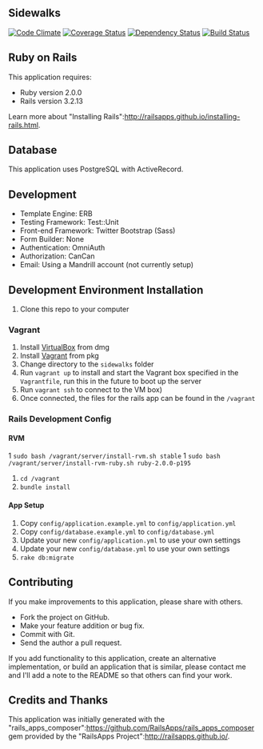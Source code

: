 ## Sidewalks

[![Code Climate](https://codeclimate.com/github/ajsharma/sidewalks.png)](https://codeclimate.com/github/ajsharma/sidewalks)
[![Coverage Status](https://coveralls.io/repos/ajsharma/sidewalks/badge.png?branch=master)](https://coveralls.io/r/ajsharma/sidewalks?branch=master)
[![Dependency Status](https://gemnasium.com/ajsharma/sidewalks.png)](https://gemnasium.com/ajsharma/sidewalks)
[![Build Status](https://travis-ci.org/ajsharma/sidewalks.png?branch=master)](https://travis-ci.org/ajsharma/sidewalks)

## Ruby on Rails

This application requires:

* Ruby version 2.0.0
* Rails version 3.2.13

Learn more about "Installing Rails":http://railsapps.github.io/installing-rails.html.

## Database

This application uses PostgreSQL with ActiveRecord.

## Development

* Template Engine: ERB
* Testing Framework: Test::Unit
* Front-end Framework: Twitter Bootstrap (Sass)
* Form Builder: None
* Authentication: OmniAuth
* Authorization: CanCan
* Email: Using a Mandrill account (not currently setup)

## Development Environment Installation

1. Clone this repo to your computer

### Vagrant 

1. Install [VirtualBox](https://www.virtualbox.org/) from dmg
1. Install [Vagrant](http://www.vagrantup.com/) from pkg
1. Change directory to the `sidewalks` folder
1. Run `vagrant up` to install and start the Vagrant box specified in the `Vagrantfile`, run this in the future to boot up the server
1. Run `vagrant ssh` to connect to the VM box)
1. Once connected, the files for the rails app can be found in the `/vagrant`

### Rails Development Config

#### RVM

1  `sudo bash /vagrant/server/install-rvm.sh stable`
1  `sudo bash /vagrant/server/install-rvm-ruby.sh ruby-2.0.0-p195`
1. `cd /vagrant`
1. `bundle install`

#### App Setup

1. Copy `config/application.example.yml` to `config/application.yml`
1. Copy `config/database.example.yml` to `config/database.yml`
1. Update your new `config/application.yml` to use your own settings
1. Update your new `config/database.yml` to use your own settings
1. `rake db:migrate`

## Contributing

If you make improvements to this application, please share with others.

* Fork the project on GitHub.
* Make your feature addition or bug fix.
* Commit with Git.
* Send the author a pull request.

If you add functionality to this application, create an alternative implementation, or build an application that is similar, please contact me and I'll add a note to the README so that others can find your work.

## Credits and Thanks
This application was initially generated with the "rails_apps_composer":https://github.com/RailsApps/rails_apps_composer gem provided by the "RailsApps Project":http://railsapps.github.io/.
